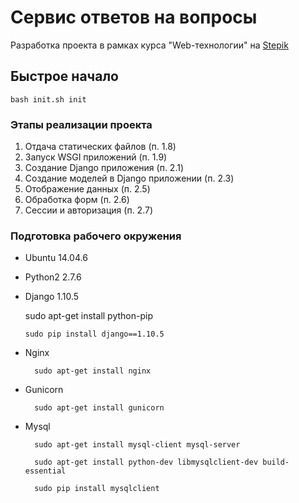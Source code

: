 # Сервис ответов на вопросы

Разработка проекта в рамках курса "Web-технологии" на [Stepik](https://stepik.org/154)



## Быстрое начало

    bash init.sh init


### Этапы реализации проекта

1. Отдача статических файлов (п. 1.8)
1. Запуск WSGI приложений (п. 1.9)
1. Создание Django приложения (п. 2.1)
1. Создание моделей в Django приложении (п. 2.3)
1. Отображение данных (п. 2.5)
1. Обработка форм (п. 2.6)
1. Сессии и авторизация (п. 2.7)


### Подготовка рабочего окружения

- Ubuntu 14.04.6
- Python2 2.7.6
- Django 1.10.5

    sudo apt-get install python-pip

    `sudo pip install django==1.10.5`

- Nginx

        sudo apt-get install nginx

- Gunicorn

        sudo apt-get install gunicorn

- Mysql

        sudo apt-get install mysql-client mysql-server

        sudo apt-get install python-dev libmysqlclient-dev build-essential

        sudo pip install mysqlclient

